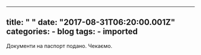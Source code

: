 
---
title: " "
date: "2017-08-31T06:20:00.001Z"
categories:
    - blog
tags:
    - imported
---

Документи на паспорт подано. Чекаємо. 



